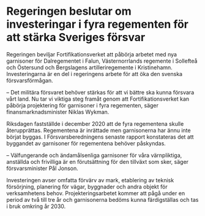 # Regeringen beslutar om investeringar i fyra regementen för att stärka Sveriges försvar

Regeringen beviljar Fortifikationsverket att påbörja arbetet med nya garnisoner för Dalregementet i Falun, Västernorrlands regemente i Sollefteå och Östersund och Bergslagens artilleriregemente i Kristinehamn. Investeringarna är en del i regeringens arbete för att öka den svenska försvarsförmågan.

– Det militära försvaret behöver stärkas för att vi bättre ska kunna försvara vårt land. Nu tar vi viktiga steg framåt genom att Fortifikationsverket kan påbörja projektering för garnisoner i fyra regementen, säger finansmarknadsminister Niklas Wykman.

Riksdagen fastställde i december 2020 att de fyra regementena skulle återupprättas. Regementena är inrättade men garnisonerna har ännu inte börjat byggas. I Försvarsberedningens senaste rapport konstateras det att byggandet av garnisoner för regementena behöver påskyndas.

– Välfungerande och ändamålsenliga garnisoner för våra värnpliktiga, anställda och frivilliga är en förutsättning för den tillväxt som sker, säger försvarsminister Pål Jonson.

Investeringen avser omfatta förvärv av mark, etablering av teknisk försörjning, planering för vägar, byggnader och andra objekt för verksamhetens behov. Projekteringsarbetet kommer att pågå under en period av två till tre år och garnisonerna bedöms kunna färdigställas och tas i bruk omkring år 2030.
